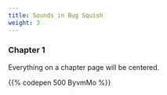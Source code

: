 ```yaml
---
title: Sounds in Bug Squish 
weight: 3
---
```


### Chapter 1

Everything on a chapter page will be centered.

{{% codepen 500 ByvmMo %}}
